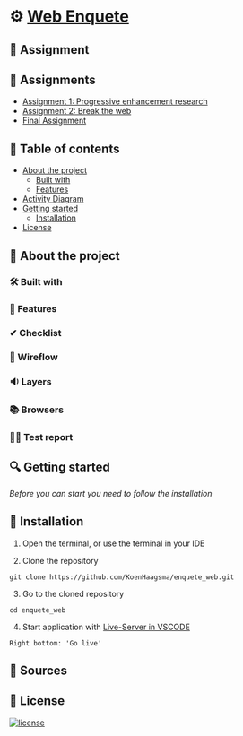 

# ⚙ [Web Enquete]()

## 📂 Assignment

## 📃 Assignments
- [Assignment 1: Progressive enhancement research](https://github.com/KoenHaagsma/browser-technologies-2122/wiki/Assignment-1)
- [Assignment 2: Break the web](https://github.com/KoenHaagsma/browser-technologies-2122/wiki/Assignment-2)
- [Final Assignment]()

## 🧾 Table of contents
-   [About the project](##About-the-project)
      * [Built with](###Built-with)
      * [Features](###Features)
-   [Activity Diagram](##Activity-Diagram)
-   [Getting started](##Getting-started)
      * [Installation](##Installation)
-   [License](##License)

## 📖 About the project

### 🛠 Built with

### 🌟 Features

### ✔ Checklist

### 🧵 Wireflow

### 🔉 Layers

### 📚 Browsers

### 👩‍💻 Test report

## 🔍 Getting started
*Before you can start you need to follow the installation*

## 🔨 Installation
1. Open the terminal, or use the terminal in your IDE

2. Clone the repository
```
git clone https://github.com/KoenHaagsma/enquete_web.git
```
3. Go to the cloned repository
```
cd enquete_web
```
4. Start application with [Live-Server in VSCODE](https://marketplace.visualstudio.com/items?itemName=ritwickdey.LiveServer)
```
Right bottom: 'Go live'
```

## 📑 Sources

## 🔖 License
[![license](https://img.shields.io/github/license/DAVFoundation/captain-n3m0.svg?style=flat-square)]()
